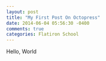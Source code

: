 ```yaml
---
layout: post
title: "My First Post On Octopress"
date: 2014-06-04 05:56:30 -0400
comments: true
categories: Flatiron School
---
```

Hello, World